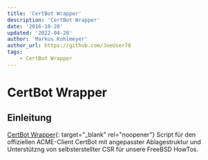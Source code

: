 ```yaml
---
title: 'CertBot Wrapper'
description: 'CertBot Wrapper'
date: '2016-10-20'
updated: '2022-04-28'
author: 'Markus Kohlmeyer'
author_url: https://github.com/JoeUser78
tags:
    - CertBot Wrapper
---
```


# CertBot Wrapper

## Einleitung

[CertBot Wrapper](https://github.com/RootService/certbot-wrapper){: target="_blank" rel="noopener"} Script für den offiziellen ACME-Client CertBot mit angepasster Ablagestruktur und Unterstützng von selbsterstellter CSR für unsere FreeBSD HowTos.
